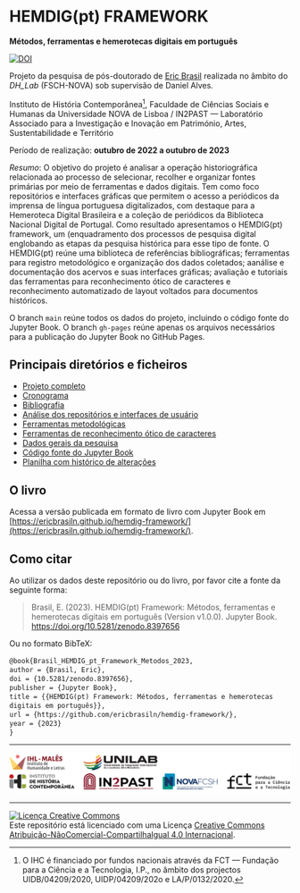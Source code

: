 # HEMDIG(pt) FRAMEWORK

**Métodos, ferramentas e hemerotecas digitais em português**

[![DOI](https://zenodo.org/badge/555314052.svg)](https://zenodo.org/badge/latestdoi/555314052)


Projeto da pesquisa de pós-doutorado de [Eric Brasil](https://ericbrasiln.github.io) realizada no âmbito do *DH_Lab* (FSCH-NOVA) sob supervisão de Daniel Alves.

Instituto de História Contemporânea[^ihc], Faculdade de Ciências Sociais e Humanas da Universidade NOVA de Lisboa / IN2PAST — Laboratório Associado para a Investigação e Inovação em Património, Artes, Sustentabilidade e Território

[^ihc]: O IHC é financiado por fundos nacionais através da FCT — Fundação para a Ciência e a Tecnologia, I.P., no âmbito dos projectos UIDB/04209/2020, UIDP/04209/202o e LA/P/0132/2020.

Período de realização: **outubro de 2022 a outubro de 2023**

*Resumo*: O objetivo do projeto é analisar a operação historiográfica relacionada ao processo de selecionar, recolher e organizar fontes primárias por meio de ferramentas e dados digitais. Tem como foco repositórios e interfaces gráficas que permitem o acesso a periódicos da imprensa de língua portuguesa digitalizados, com destaque para a Hemeroteca Digital Brasileira e a coleção de periódicos da Biblioteca Nacional Digital de Portugal. Como resultado apresentamos o HEMDIG(pt) framework, um (enquadramento dos processos de pesquisa digital englobando as etapas da pesquisa histórica para esse tipo de fonte. O HEMDIG(pt) reúne uma biblioteca de referências bibliográficas; ferramentas para registro metodológico e organização dos dados coletados; aanálise e documentação dos acervos e suas interfaces gráficas; avaliação e tutoriais das ferramentas para reconhecimento ótico de caracteres e reconhecimento automatizado de layout voltados para documentos históricos.

O branch `main` reúne todos os dados do projeto, incluindo o código fonte do Jupyter Book. O branch `gh-pages` reúne apenas os arquivos necessários para a publicação do Jupyter Book no GitHub Pages.

## Principais diretórios e ficheiros

- [Projeto completo](./projeto_aprovado/projeto_assinado.pdf)
- [Cronograma](./cronograma.md)
- [Bibliografia](./data/bibliografia/README.md)
- [Análise dos repositórios e interfaces de usuário](./repositorios/README.md)
- [Ferramentas metodológicas](ferramentas_metodologicas/README.md)
- [Ferramentas de reconhecimento ótico de caracteres](ocr_olr/README.md)
- [Dados gerais da pesquisa](./data/README.md)
- [Código fonte do Jupyter Book](./book/)
- [Planilha com histórico de alterações](./log_main.csv)


## O livro

Acessa a versão publicada em formato de livro com Jupyter Book em [https://ericbrasiln.github.io/hemdig-framework/](https://ericbrasiln.github.io/hemdig-framework/).

## Como citar

Ao utilizar os dados deste repositório ou do livro, por favor cite a fonte da seguinte forma:

> Brasil, E. (2023). HEMDIG(pt) Framework: Métodos, ferramentas e hemerotecas digitais em português (Version v1.0.0). Jupyter Book. https://doi.org/10.5281/zenodo.8397656

Ou no formato BibTeX:

```
@book{Brasil_HEMDIG_pt_Framework_Metodos_2023,
author = {Brasil, Eric},
doi = {10.5281/zenodo.8397656},
publisher = {Jupyter Book},
title = {{HEMDIG(pt) Framework: Métodos, ferramentas e hemerotecas digitais em português}},
url = {https://github.com/ericbrasiln/hemdig-framework/},
year = {2023}
}
```
---

![Logos](./book/assets/images/friso-logos-full.png)

---

<a rel="license" href="https://creativecommons.org/licenses/by-nc-sa/4.0/"><img alt="Licença Creative Commons" style="border-width:0" src="https://licensebuttons.net/l/by-nc-sa/4.0/88x31.png" /></a><br />Este repositório está licenciado com uma Licença <a rel="license" href="https://creativecommons.org/licenses/by-nc-sa/4.0/">Creative Commons Atribuição-NãoComercial-CompartilhaIgual 4.0 Internacional</a>.
